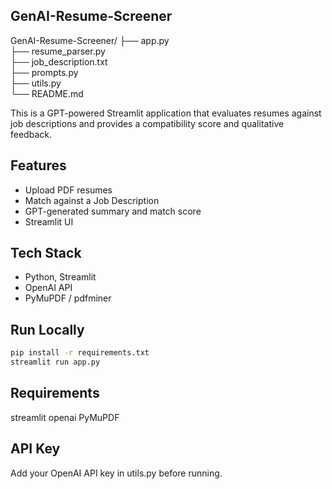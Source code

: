 ## GenAI-Resume-Screener


GenAI-Resume-Screener/
├── app.py                  
├── resume_parser.py       
├── job_description.txt     
├── prompts.py              
├── utils.py               
└── README.md

This is a GPT-powered Streamlit application that evaluates resumes against job descriptions and provides a compatibility score and qualitative feedback.

## Features
- Upload PDF resumes
- Match against a Job Description
- GPT-generated summary and match score
- Streamlit UI

## Tech Stack
- Python, Streamlit
- OpenAI API
- PyMuPDF / pdfminer

## Run Locally
```bash
pip install -r requirements.txt
streamlit run app.py
```

## Requirements
streamlit
openai
PyMuPDF


## API Key
Add your OpenAI API key in utils.py before running.
